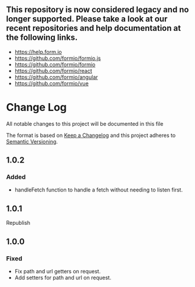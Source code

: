 ## This repository is now considered legacy and no longer supported. Please take a look at our recent repositories and help documentation at the following links.
 - https://help.form.io
 - https://github.com/formio/formio.js
 - https://github.com/formio/formio
 - https://github.com/formio/react
 - https://github.com/formio/angular
 - https://github.com/formio/vue

# Change Log
All notable changes to this project will be documented in this file

The format is based on [Keep a Changelog](http://keepachangelog.com/)
and this project adheres to [Semantic Versioning](http://semver.org/).

## 1.0.2
### Added
 - handleFetch function to handle a fetch without needing to listen first.

## 1.0.1
 Republish

## 1.0.0
### Fixed
 - Fix path and url getters on request.
 - Add setters for path and url on request.

